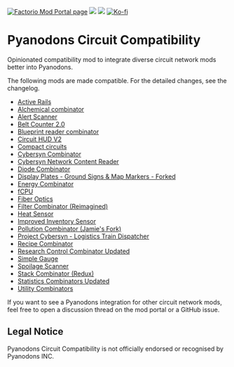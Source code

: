 [![Factorio Mod Portal page](https://img.shields.io/badge/dynamic/json?color=orange&label=Factorio&query=downloads_count&suffix=%20downloads&url=https%3A%2F%2Fmods.factorio.com%2Fapi%2Fmods%2Fpycircuitcompat&style=for-the-badge)](https://mods.factorio.com/mod/pycircuitcompat) [![](https://img.shields.io/github/issues/QuingKhaos/pycircuitcompat/bug?label=Bug%20Reports&style=for-the-badge)](https://github.com/QuingKhaos/pycircuitcompat/issues?q=is%3Aissue%20state%3Aopen%20label%3Abug) [![](https://img.shields.io/github/issues-pr/QuingKhaos/pycircuitcompat?label=Pull%20Requests&style=for-the-badge)](https://github.com/QuingKhaos/pycircuitcompat/pulls) [![Ko-fi](https://img.shields.io/badge/Ko--fi-support%20me-ff5e5b?logo=kofi&logoColor=white&style=for-the-badge)](https://ko-fi.com/quingkhaos)

# Pyanodons Circuit Compatibility

Opinionated compatibility mod to integrate diverse circuit network mods better into Pyanodons.

The following mods are made compatible. For the detailed changes, see the changelog.

- [Active Rails](https://mods.factorio.com/mod/Active_Rails)
- [Alchemical combinator](https://mods.factorio.com/mod/alchemical-combinator)
- [Alert Scanner](https://mods.factorio.com/mod/AlertScanner)
- [Belt Counter 2.0](https://mods.factorio.com/mod/beltcounter2)
- [Blueprint reader combinator](https://mods.factorio.com/mod/blueprint_reader)
- [Circuit HUD V2](https://mods.factorio.com/mod/CircuitHUD-V2)
- [Compact circuits](https://mods.factorio.com/mod/compaktcircuit)
- [Cybersyn Combinator](https://mods.factorio.com/mod/cybersyn-combinator)
- [Cybersyn Network Content Reader](https://mods.factorio.com/mod/Cybersyn-Content-Reader)
- [Diode Combinator](https://mods.factorio.com/mod/diode-combinator)
- [Display Plates - Ground Signs & Map Markers - Forked](https://mods.factorio.com/mod/DisplayPlatesForked)
- [Energy Combinator](https://mods.factorio.com/mod/energy-combinator)
- [fCPU](https://mods.factorio.com/mod/fcpu)
- [Fiber Optics](https://mods.factorio.com/mod/fiber-optics)
- [Filter Combinator (Reimagined)](https://mods.factorio.com/mod/filter-combinator-improved)
- [Heat Sensor](https://mods.factorio.com/mod/heat-sensor)
- [Improved Inventory Sensor](https://mods.factorio.com/mod/inventory-sensor-improved)
- [Pollution Combinator (Jamie's Fork)](https://mods.factorio.com/mod/PollutionCombinator-JamieFork)
- [Project Cybersyn - Logistics Train Dispatcher](https://mods.factorio.com/mod/cybersyn)
- [Recipe Combinator](https://mods.factorio.com/mod/recipe_combinator)
- [Research Control Combinator Updated](https://mods.factorio.com/mod/Research_Control_Combinator_Updated)
- [Simple Gauge](https://mods.factorio.com/mod/simple-gauge)
- [Spoilage Scanner](https://mods.factorio.com/mod/spoilage-scanner)
- [Stack Combinator (Redux)](https://mods.factorio.com/mod/stack-combinator-redux)
- [Statistics Combinators Updated](https://mods.factorio.com/mod/statistics-combinator-updated)
- [Utility Combinators](https://mods.factorio.com/mod/utility-combinators-quality)

If you want to see a Pyanodons integration for other circuit network mods, feel free to open a discussion thread on the mod portal or a GitHub issue.

## Legal Notice

Pyanodons Circuit Compatibility is not officially endorsed or recognised by Pyanodons INC.
